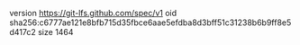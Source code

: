 version https://git-lfs.github.com/spec/v1
oid sha256:c6777ae121e8bfb715d35fbce6aae5efdba8d3bff51c31238b6b9ff8e5d417c2
size 1464
